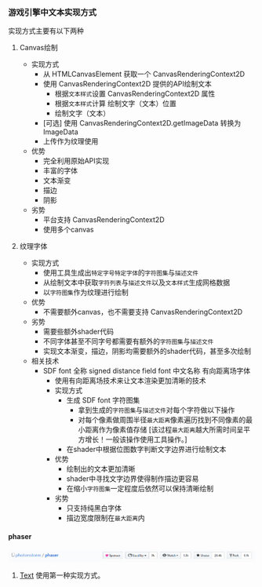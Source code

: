 ### 游戏引擎中文本实现方式

实现方式主要有以下两种
    
1. Canvas绘制
    * 实现方式
        * 从 HTMLCanvasElement 获取一个 CanvasRenderingContext2D
        * 使用 CanvasRenderingContext2D 提供的API绘制文本
            * 根据`文本样式`设置 CanvasRenderingContext2D 属性
            * 根据`文本样式`计算 绘制文字（文本）位置
            * 绘制文字（文本）
        * [可选] 使用 CanvasRenderingContext2D.getImageData 转换为 ImageData
        * 上传作为纹理使用
    * 优势
        * 完全利用原始API实现
        * 丰富的字体
        * 文本渐变
        * 描边
        * 阴影
    * 劣势
        * 平台支持 CanvasRenderingContext2D
        * 使用多个canvas

1. 纹理字体
    * 实现方式
        * 使用工具生成出`特定字号特定字体`的`字符图集`与`描述文件`
        * 从绘制文本中获取`字符列表`与`描述文件`以及`文本样式`生成网格数据
        * 以`字符图集`作为纹理进行绘制
    * 优势
        * 不需要额外canvas，也不需要支持 CanvasRenderingContext2D
    * 劣势
        * 需要些额外shader代码
        * 不同字体甚至不同字号都需要有额外的`字符图集`与`描述文件`
        * 实现文本渐变，描边，阴影均需要额外的shader代码，甚至多次绘制
    * 相关技术
        * SDF font 全称 signed distance field font 中文名称 有向距离场字体
            * 使用有向距离场技术来让文本渲染更加清晰的技术
            * 实现方式
                * 生成 SDF font 字符图集
                    * 拿到生成的`字符图集`与`描述文件`对每个字符做以下操作
                    * 对每个像素做周围半径`最大距离`像素遍历找到不同像素的最小距离作为像素值存储 [该过程`最大距离`越大所需时间呈平方增长！一般该操作使用工具操作。]
                * 在shader中根据位图数字判断文字边界进行绘制文本
            * 优势
                * 绘制出的文本更加清晰
                * shader中寻找文字边界使得制作描边更容易
                * 在缩小`字符图集`一定程度后依然可以保持清晰绘制
            * 劣势
                * 只支持纯黑白字体
                * 描边宽度限制在`最大距离`内

#### phaser 

[![](images/phaser.png)](https://github.com/photonstorm/phaser)

1. [Text](https://github.com/photonstorm/phaser/blob/master/src/gameobjects/text/static/Text.js) 使用第一种实现方式。